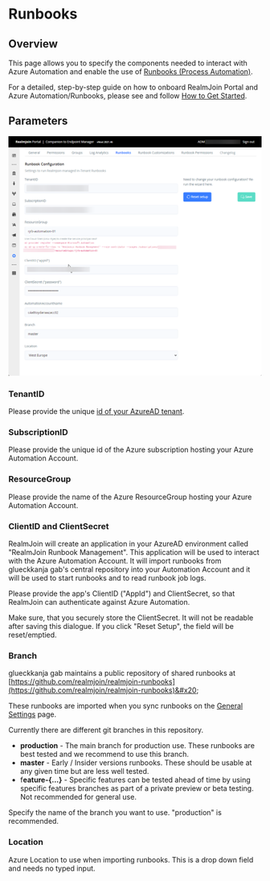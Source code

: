 # Runbooks

## Overview

This page allows you to specify the components needed to interact with Azure Automation and enable the use of [Runbooks (Process Automation)](../runbooks/).

For a detailed, step-by-step guide on how to onboard RealmJoin Portal and Azure Automation/Runbooks, please see and follow [How to Get Started](../onboarding/).

## Parameters

![Runbook Integration Parameters](<../.gitbook/assets/image (16) (1) (1) (1).png>)

### TenantID

Please provide the unique [id of your AzureAD tenant](https://docs.microsoft.com/en-us/azure/active-directory/fundamentals/active-directory-how-to-find-tenant).

### SubscriptionID

Please provide the unique id of the Azure subscription hosting your Azure Automation Account.

### ResourceGroup

Please provide the name of the Azure ResourceGroup hosting your Azure Automation Account.

### ClientID and ClientSecret

RealmJoin will create an application in your AzureAD environment called "RealmJoin Runbook Management". This application will be used to interact with the Azure Automation Account. It will import runbooks from glueckkanja gab's central repository into your Automation Account and it will be used to start runbooks and to read runbook job logs.

Please provide the app's ClientID ("AppId") and ClientSecret, so that RealmJoin can authenticate against Azure Automation.

Make sure, that you securely store the ClientSecret. It will not be readable after saving this dialogue. If you click "Reset Setup", the field will be reset/emptied.&#x20;

### Branch

glueckkanja gab maintains a public repository of shared runbooks at [https://github.com/realmjoin/realmjoin-runbooks](https://github.com/realmjoin/realmjoin-runbooks)&#x20;

These runbooks are imported when you sync runbooks on the [General Settings](general.md) page.&#x20;

Currently there are different git branches in this repository.&#x20;

* **production** - The main branch for production use. These runbooks are best tested and we recommend to use this branch.
* **master** - Early / Insider versions runbooks. These should be usable at any given time but are less well tested.
* f**eature-{...}** - Specific features can be tested ahead of time by using specific features branches as part of a private preview or beta testing. Not recommended for general use.

Specify the name of the branch you want to use. "production" is recommended.

### Location

Azure Location to use when importing runbooks. This is a drop down field and needs no typed input.
